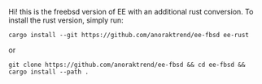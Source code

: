 Hi! this is the freebsd version of EE with an additional rust conversion.
To install the rust version, simply run:

``cargo install --git https://github.com/anoraktrend/ee-fbsd ee-rust``

or

``git clone https://github.com/anoraktrend/ee-fbsd && cd ee-fbsd && cargo install --path .``
